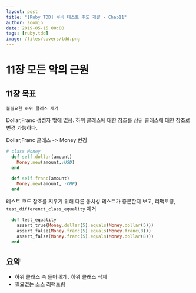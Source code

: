 ```yaml
---
layout: post
title: "[Ruby TDD] 루비 테스트 주도 개발 - Chap11"
author: soomin
date: 2019-05-15 00:00
tags: [ruby,tdd]
image: /files/covers/tdd.png
---
```


# 11장 모든 악의 근원

## 11장 목표

    불필요한 하위 클래스 제거 

Dollar,Franc 생성자 밖에 없음. 하위 클래스에 대한 참조를 상위 클래스에 대한 참조로 변경 가능하다.

Dollar,Franc 클래스 -> Money 변경

```ruby
# class Money
  def self.dollar(amount)
    Money.new(amount,:USD)
  end

  def self.franc(amount)
    Money.new(amount, :CHF)
  end
```

테스트 코드 참조를 지우기 위해 다른 동치성 테스트가 충분한지 보고, 리팩토링, `test_differenct_class_equality` 제거 

```ruby
  def test_equality
    assert_true(Money.dollar(5).equals(Money.dollar(5)))
    assert_false(Money.franc(5).equals(Money.franc(8)))
    assert_false(Money.franc(5).equals(Money.dollar(8)))
  end
```

## 요약

- 하위 클래스 속 들어내기 . 하위 클래스 삭제 
- 필요없는 소스 리팩토링

